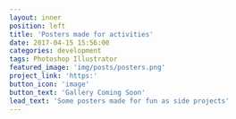 ```yaml
---
layout: inner
position: left
title: 'Posters made for activities'
date: 2017-04-15 15:56:00
categories: development
tags: Photoshop Illustrator
featured_image: 'img/posts/posters.png'
project_link: 'https:'
button_icon: 'image'
button_text: 'Gallery Coming Soon'
lead_text: 'Some posters made for fun as side projects'
---
```

